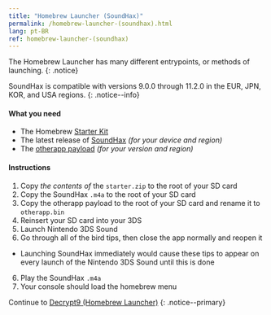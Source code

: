 ```yaml
---
title: "Homebrew Launcher (SoundHax)"
permalink: /homebrew-launcher-(soundhax).html
lang: pt-BR
ref: homebrew-launcher-(soundhax)
---
```


The Homebrew Launcher has many different entrypoints, or methods of launching.
{: .notice}

SoundHax is compatible with versions 9.0.0 through 11.2.0 in the EUR, JPN, KOR, and USA regions.
{: .notice--info}

#### What you need

+ The Homebrew [Starter Kit](http://smealum.github.io/ninjhax2/starter.zip)
+ The latest release of [SoundHax](http://soundhax.com/) *(for your device and region)*
+ The [otherapp payload](https://smealum.github.io/3ds/#otherapp) *(for your version and region)*

#### Instructions

1. Copy _the contents of_ the `starter.zip` to the root of your SD card
2. Copy the SoundHax `.m4a` to the root of your SD card
3. Copy the otherapp payload to the root of your SD card and rename it to `otherapp.bin`
4. Reinsert your SD card into your 3DS
5. Launch Nintendo 3DS Sound
6. Go through all of the bird tips, then close the app normally and reopen it
  + Launching SoundHax immediately would cause these tips to appear on every launch of the Nintendo 3DS Sound until this is done
6. Play the SoundHax `.m4a`
7. Your console should load the homebrew menu

Continue to [Decrypt9 (Homebrew Launcher)](decrypt9-(homebrew-launcher))
{: .notice--primary}
